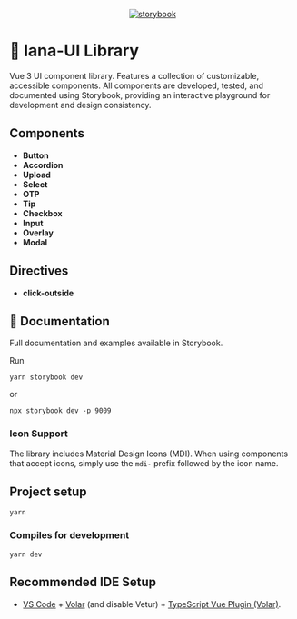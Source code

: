 <p align="center">
  <a href="https://github.com/storybookjs/storybook/tree/next/code/renderers/vue3">
    <img src="https://img.shields.io/badge/Developed%20with-Storybook-FF4785?logo=storybook&logoColor=white" alt="storybook">
  </a>
</p>

# 🦋 Iana-UI Library

Vue 3 UI component library. Features a collection of customizable, accessible components. All components are developed, tested, and documented using Storybook, providing an interactive playground for development and design consistency.

## Components

- **Button**
- **Accordion**
- **Upload**
- **Select**
- **OTP**
- **Tip**
- **Checkbox**
- **Input**
- **Overlay**
- **Modal**

## Directives

- **click-outside**

## 📖 Documentation

Full documentation and examples available in Storybook.

Run

```
yarn storybook dev
```

or

```
npx storybook dev -p 9009
```

### Icon Support

The library includes Material Design Icons (MDI). When using components that accept icons, simply use the `mdi-` prefix followed by the icon name.

## Project setup

```
yarn
```

### Compiles for development

```
yarn dev
```

## Recommended IDE Setup

- [VS Code](https://code.visualstudio.com/) + [Volar](https://marketplace.visualstudio.com/items?itemName=Vue.volar) (and disable Vetur) + [TypeScript Vue Plugin (Volar)](https://marketplace.visualstudio.com/items?itemName=Vue.vscode-typescript-vue-plugin).
